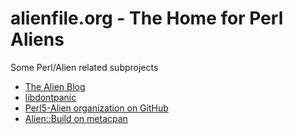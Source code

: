 # alienfile.org - The Home for Perl Aliens

Some Perl/Alien related subprojects

 * [The Alien Blog](/blog/)
 * [libdontpanic](/dontpanic/)
 * [Perl5-Alien organization on GitHub](https://github.com/Perl5-Alien)
 * [Alien::Build on metacpan](https://metacpan.org/pod/Alien::Build)
